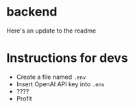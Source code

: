 # backend

Here's an update to the readme

# Instructions for devs

- Create a file named `.env`
- Insert OpenAI API key into `.env`
- ????
- Profit